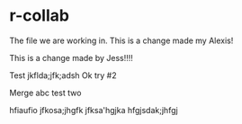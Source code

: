 # r-collab
The file we are working in.
This is a change made my Alexis!

This is a change made by Jess!!!!


Test
jkflda;jfk;adsh
Ok try #2

Merge
abc
test two

hfiaufio
jfkosa;jhgfk
jfksa'hgjka
hfgjsdak;jhfgj